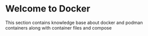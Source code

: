 # Welcome to Docker

This section contains knowledge base about docker and podman containers
along with container files and compose

